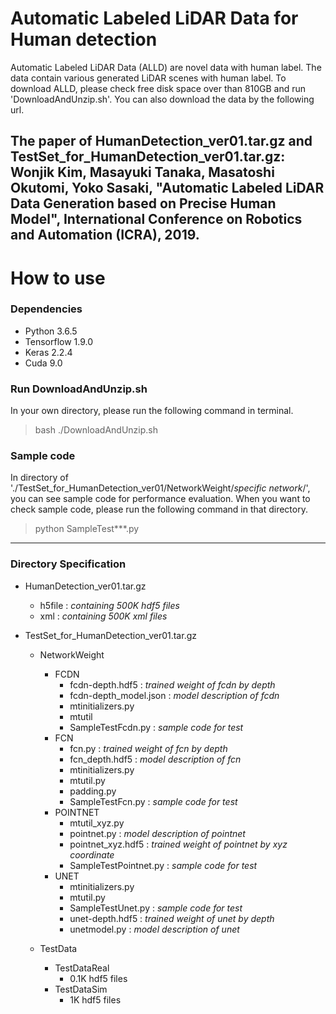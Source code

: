 # Automatic Labeled LiDAR Data for Human detection

Automatic Labeled LiDAR Data (ALLD) are novel data with human label. The data contain various generated LiDAR scenes with human label. To download ALLD, please check free disk space over than 810GB and run 'DownloadAndUnzip.sh'. You can also download the data by the following url.

The paper of HumanDetection_ver01.tar.gz and TestSet_for_HumanDetection_ver01.tar.gz:
<br>
__Wonjik Kim, Masayuki Tanaka, Masatoshi Okutomi, Yoko Sasaki, "Automatic Labeled LiDAR Data Generation based on Precise Human Model", International Conference on Robotics and Automation (ICRA), 2019.__ 
---
# How to use
### Dependencies
* Python 3.6.5
* Tensorflow 1.9.0
* Keras 2.2.4
* Cuda 9.0

### Run DownloadAndUnzip.sh
In your own directory, please run the following command in terminal.
<br>
> bash ./DownloadAndUnzip.sh 

### Sample code
In directory of './TestSet_for_HumanDetection_ver01/NetworkWeight/*specific network*/', you can see sample code for performance evaluation. When you want to check sample code, please run the following command in that directory.
<br>
> python SampleTest***.py 

---
### Directory Specification

* HumanDetection_ver01.tar.gz
	* h5file : *containing 500K hdf5 files*
	* xml : *containing 500K xml files*

* TestSet_for_HumanDetection_ver01.tar.gz
	* NetworkWeight
		* FCDN
			* fcdn-depth.hdf5 : *trained weight of fcdn by depth*
			* fcdn-depth_model.json : *model description of fcdn*
			* mtinitializers.py
			* mtutil
			* SampleTestFcdn.py : *sample code for test*
		* FCN
			* fcn.py : *trained weight of fcn by depth*
			* fcn_depth.hdf5 : *model description of fcn*
			* mtinitializers.py
			* mtutil.py
			* padding.py
			* SampleTestFcn.py : *sample code for test*
		* POINTNET
			* mtutil_xyz.py
			* pointnet.py : *model description of pointnet*
			* pointnet_xyz.hdf5 : *trained weight of pointnet by xyz coordinate*
			* SampleTestPointnet.py : *sample code for test*
		* UNET
			* mtinitializers.py
			* mtutil.py
			* SampleTestUnet.py : *sample code for test*
			* unet-depth.hdf5 : *trained weight of unet by depth*
			* unetmodel.py : *model description of unet*

	* TestData
		* TestDataReal
			* 0.1K hdf5 files
		* TestDataSim
			* 1K hdf5 files
